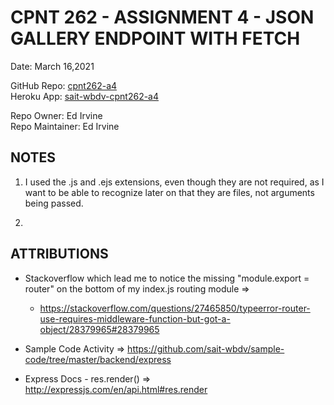 # CPNT 262 - ASSIGNMENT 4 - JSON GALLERY ENDPOINT WITH FETCH  

Date:  March 16,2021  

GitHub Repo: [cpnt262-a4](https://github.com/edirvine333/cpnt262-a4)    
Heroku App: [sait-wbdv-cpnt262-a4](https://sait-wbdv-cpnt262-a4.herokuapp.com/api/v0/gallery)    

Repo Owner: Ed Irvine  
Repo Maintainer: Ed Irvine  

## NOTES  

1. I used the .js and .ejs extensions, even though they are not required, as I want to be able to recognize later on that they are files, not arguments being passed.  

2. 

## ATTRIBUTIONS  

- Stackoverflow which lead me to notice the missing "module.export = router" on the bottom of my index.js routing module =>  
  - https://stackoverflow.com/questions/27465850/typeerror-router-use-requires-middleware-function-but-got-a-object/28379965#28379965  

- Sample Code Activity => https://github.com/sait-wbdv/sample-code/tree/master/backend/express  

-  Express Docs - res.render() => http://expressjs.com/en/api.html#res.render  
